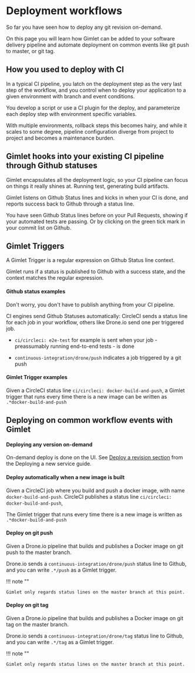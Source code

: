 # Deployment workflows

So far you have seen how to deploy any git revision on-demand.

On this page you will learn how Gimlet can be added to your software delivery pipeline and automate deployment on common events like git push to master, or git tag.

## How you used to deploy with CI

In a typical CI pipeline, you latch on the deployment step as the very last step of the workflow, 
and you control when to deploy your application to a given environment with branch and event conditions.

You develop a script or use a CI plugin for the deploy, and parameterize each deploy step with environment specific variables.

With multiple environments, rollback steps this becomes hairy, and while it scales to some degree, 
pipeline configuration diverge from project to project and becomes a maintenance burden.

## Gimlet hooks into your existing CI pipeline through Github statuses

Gimlet encapsulates all the deployment logic, so your CI pipeline can focus on things it really shines at. Running test, generating build artifacts.

Gimlet listens on Github Status lines and kicks in when your CI is done, and reports success back to Github through a status line.

You have seen Github Status lines before on your Pull Requests, showing if your automated tests are passing.
Or by clicking on the green tick mark in your commit list on Github.

## Gimlet Triggers

A Gimlet Trigger is a regular expression on Github Status line context.

Gimlet runs if a status is published to Github with a success state, and the context matches the regular expression.

#### Github status examples
Don't worry, you don't have to publish anything from your CI pipeline.

CI engines send Github Statuses automatically: CircleCI sends a status line for each job in your workflow, others like Drone.io send one per triggered job.

- `ci/circleci: e2e-test` for example is sent when your job - preassumably running end-to-end tests - is done

- `continuous-integration/drone/push` indicates a job triggered by a git push

#### Gimlet Trigger examples

Given a CircleCI status line `ci/circleci: docker-build-and-push`, 
a Gimlet trigger that runs every time there is a new image can be written as `.*docker-build-and-push`


## Deploying on common workflow events with Gimlet

#### Deploying any version on-demand

On-demand deploy is done on the UI. See [Deploy a revision section](/developers/deploy#deploy-a-revision) from the Deploying a new service guide.

#### Deploy automatically when a new image is built

Given a CircleCI job where you build and push a docker image, with name `docker-build-and-push`. CircleCI publishes a status line `ci/circleci: docker-build-and-push`, 

The Gimlet trigger that runs every time there is a new image is written as `.*docker-build-and-push`

#### Deploy on git push

Given a Drone.io pipeline that builds and publishes a Docker image on git push to the master branch.

Drone.io sends a `continuous-integration/drone/push` status line to Github, and you can write `.*/push` as a Gimlet trigger.

!!! note ""

    Gimlet only regards status lines on the master branch at this point. 

#### Deploy on git tag

Given a Drone.io pipeline that builds and publishes a Docker image on git tag on the master branch.

Drone.io sends a `continuous-integration/drone/tag` status line to Github, and you can write `.*/tag` as a Gimlet trigger.

!!! note ""

    Gimlet only regards status lines on the master branch at this point. 
